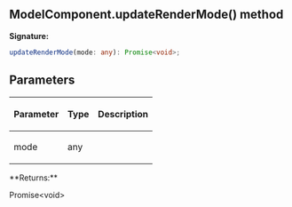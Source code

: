 
## ModelComponent.updateRenderMode() method

**Signature:**

```typescript
updateRenderMode(mode: any): Promise<void>;
```

## Parameters

<table><thead><tr><th>

Parameter


</th><th>

Type


</th><th>

Description


</th></tr></thead>
<tbody><tr><td>

mode


</td><td>

any


</td><td>


</td></tr>
</tbody></table>
**Returns:**

Promise&lt;void&gt;

